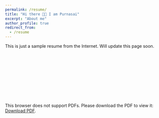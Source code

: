 ```yaml
---
permalink: /resume/
title: "Hi there 👋🏼 I am Purnasai"
excerpt: "About me"
author_profile: true
redirect_from:
  - /resume
---
```


This is just a sample resume from the Internet. Will update this page soon.

<object data="https://purnasai.github.io/files/functionalsample.pdf" type="application/pdf" width="700px" height="700px">
    <embed src="https://purnasai.github.io/files/functionalsample.pdf">
        <p>This browser does not support PDFs. Please download the PDF to view it: <a href="https://purnasai.github.io/files/functionalsample.pdf">Download PDF</a>.</p>
    </embed>
</object>